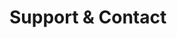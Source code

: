 <!-- Space: AnsibleRoleCommon -->
<!-- Parent: Project -->
<!-- Title: Project Support -->

<!-- Label: Support and Contact -->
<!-- Include: docs/disclaimer.md -->
<!-- Include: ac:toc -->

# Support & Contact
